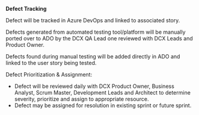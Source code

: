 **Defect Tracking**	

Defect will be tracked in Azure DevOps and linked to associated story. 

Defects generated from automated testing tool/platform will be manually ported over to ADO by the DCX QA Lead one reviewed with DCX Leads and Product Owner.

Defects found during manual testing will be added directly in ADO and linked to the user story being tested.

Defect Prioritization & Assignment:

- Defect will be reviewed daily with DCX Product Owner, Business Analyst, Scrum Master, Development Leads and Architect to determine severity, prioritize and assign to appropriate resource.
- Defect may be assigned for resolution in existing sprint or future sprint.
